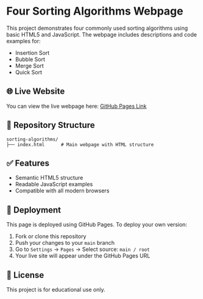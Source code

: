# Four Sorting Algorithms Webpage

This project demonstrates four commonly used sorting algorithms using basic HTML5 and JavaScript. The webpage includes descriptions and code examples for:

- Insertion Sort
- Bubble Sort
- Merge Sort
- Quick Sort

## 🌐 Live Website

You can view the live webpage here: [GitHub Pages Link](https://zoebowe.github.io/four-sorting-algo-phase-1/)

## 📁 Repository Structure

```
sorting-algorithms/
├── index.html      # Main webpage with HTML structure
```

## ✅ Features

- Semantic HTML5 structure
- Readable JavaScript examples
- Compatible with all modern browsers

## 🚀 Deployment

This page is deployed using GitHub Pages. To deploy your own version:

1. Fork or clone this repository
2. Push your changes to your `main` branch
3. Go to `Settings` → `Pages` → Select source: `main / root`
4. Your live site will appear under the GitHub Pages URL

## 📜 License

This project is for educational use only.

